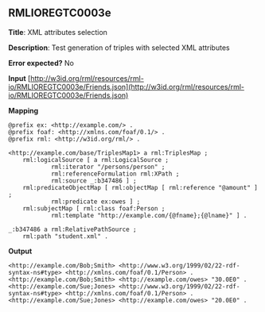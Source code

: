 ## RMLIOREGTC0003e

**Title**: XML attributes selection

**Description**: Test generation of triples with selected XML attributes

**Error expected?** No

**Input**
 [http://w3id.org/rml/resources/rml-io/RMLIOREGTC0003e/Friends.json](http://w3id.org/rml/resources/rml-io/RMLIOREGTC0003e/Friends.json)

**Mapping**
```
@prefix ex: <http://example.com/> .
@prefix foaf: <http://xmlns.com/foaf/0.1/> .
@prefix rml: <http://w3id.org/rml/> .

<http://example.com/base/TriplesMap1> a rml:TriplesMap ;
    rml:logicalSource [ a rml:LogicalSource ;
            rml:iterator "/persons/person" ;
            rml:referenceFormulation rml:XPath ;
            rml:source _:b347486 ] ;
    rml:predicateObjectMap [ rml:objectMap [ rml:reference "@amount" ] ;
            rml:predicate ex:owes ] ;
    rml:subjectMap [ rml:class foaf:Person ;
            rml:template "http://example.com/{@fname};{@lname}" ] .

_:b347486 a rml:RelativePathSource ;
    rml:path "student.xml" .

```

**Output**
```
<http://example.com/Bob;Smith> <http://www.w3.org/1999/02/22-rdf-syntax-ns#type> <http://xmlns.com/foaf/0.1/Person> .
<http://example.com/Bob;Smith> <http://example.com/owes> "30.0E0" .
<http://example.com/Sue;Jones> <http://www.w3.org/1999/02/22-rdf-syntax-ns#type> <http://xmlns.com/foaf/0.1/Person> .
<http://example.com/Sue;Jones> <http://example.com/owes> "20.0E0" .

```

